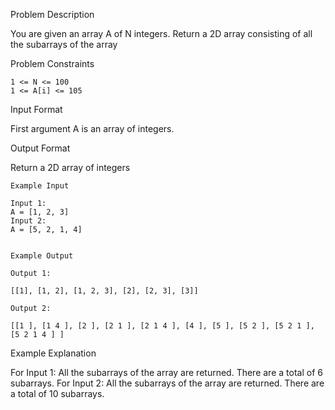Problem Description

You are given an array A of N integers.
Return a 2D array consisting of all the subarrays of the array


Problem Constraints
    
    1 <= N <= 100
    1 <= A[i] <= 105


Input Format

First argument A is an array of integers.


Output Format

Return a 2D array of integers

    
    Example Input
    
    Input 1:
    A = [1, 2, 3]
    Input 2:
    A = [5, 2, 1, 4]
    
    
    Example Output
    
    Output 1:
    
    [[1], [1, 2], [1, 2, 3], [2], [2, 3], [3]]
    
    Output 2:
    
    [[1 ], [1 4 ], [2 ], [2 1 ], [2 1 4 ], [4 ], [5 ], [5 2 ], [5 2 1 ], [5 2 1 4 ] ]


Example Explanation

For Input 1:
All the subarrays of the array are returned. There are a total of 6 subarrays.
For Input 2:
All the subarrays of the array are returned. There are a total of 10 subarrays.
